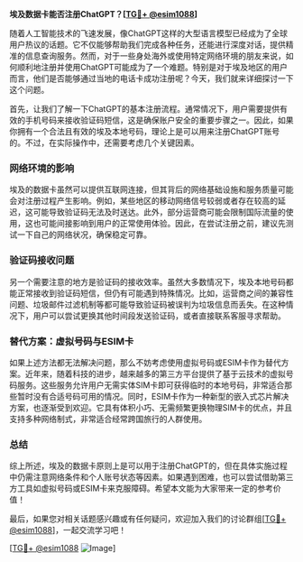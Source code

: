 **埃及数据卡能否注册ChatGPT？[[TG💪+ @esim1088](https://t.me/s/esim1088)]**

随着人工智能技术的飞速发展，像ChatGPT这样的大型语言模型已经成为了全球用户热议的话题。它不仅能够帮助我们完成各种任务，还能进行深度对话，提供精准的信息查询服务。然而，对于一些身处海外或使用特定网络环境的朋友来说，如何顺利地注册并使用ChatGPT可能成为了一个难题。特别是对于埃及地区的用户而言，他们是否能够通过当地的电话卡成功注册呢？今天，我们就来详细探讨一下这个问题。

首先，让我们了解一下ChatGPT的基本注册流程。通常情况下，用户需要提供有效的手机号码来接收验证码短信，这是确保账户安全的重要步骤之一。因此，如果你拥有一个合法且有效的埃及本地号码，理论上是可以用来注册ChatGPT账号的。不过，在实际操作中，还需要考虑几个关键因素。

### 网络环境的影响

埃及的数据卡虽然可以提供互联网连接，但其背后的网络基础设施和服务质量可能会对注册过程产生影响。例如，某些地区的移动网络信号较弱或者存在较高的延迟，这可能导致验证码无法及时送达。此外，部分运营商可能会限制国际流量的使用，这也可能间接影响到用户的正常使用体验。因此，在尝试注册之前，建议先测试一下自己的网络状况，确保稳定可靠。

### 验证码接收问题

另一个需要注意的地方是验证码的接收效率。虽然大多数情况下，埃及本地号码都能正常接收到验证码短信，但仍有可能遇到特殊情况。比如，运营商之间的兼容性问题、垃圾邮件过滤机制等都可能导致验证码被误判为垃圾信息而丢失。在这种情况下，用户可以尝试更换其他时间段发送验证码，或者直接联系客服寻求帮助。

### 替代方案：虚拟号码与ESIM卡

如果上述方法都无法解决问题，那么不妨考虑使用虚拟号码或ESIM卡作为替代方案。近年来，随着科技的进步，越来越多的第三方平台提供了基于云技术的虚拟号码服务。这些服务允许用户无需实体SIM卡即可获得临时的本地号码，非常适合那些暂时没有合适号码可用的情况。同时，ESIM卡作为一种新型的嵌入式芯片解决方案，也逐渐受到欢迎。它具有体积小巧、无需频繁更换物理SIM卡的优点，并且支持多种网络制式，非常适合经常跨国旅行的人群使用。

### 总结

综上所述，埃及的数据卡原则上是可以用于注册ChatGPT的，但在具体实施过程中仍需注意网络条件和个人账号状态等因素。如果遇到困难，也可以尝试借助第三方工具如虚拟号码或ESIM卡来克服障碍。希望本文能为大家带来一定的参考价值！

最后，如果您对相关话题感兴趣或有任何疑问，欢迎加入我们的讨论群组[[TG💪+ @esim1088](https://t.me/s/esim1088)]，一起交流学习吧！

[[TG💪+ @esim1088](https://t.me/s/esim1088) ![Image](https://i.postimg.cc/4NQfJmqS/Snipaste-2025-05-13-00-14-12.png)]